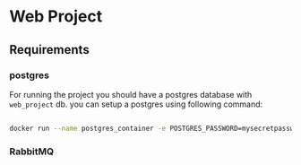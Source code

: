 # Web Project

## Requirements

### postgres

For running the project you should have a postgres database with `web_project` db. you can setup a postgres using following command:
```bash

docker run --name postgres_container -e POSTGRES_PASSWORD=mysecretpassword -d -p 5432:5432 -v postgres_data:/var/lib/postgresql/data postgres
```

### RabbitMQ



